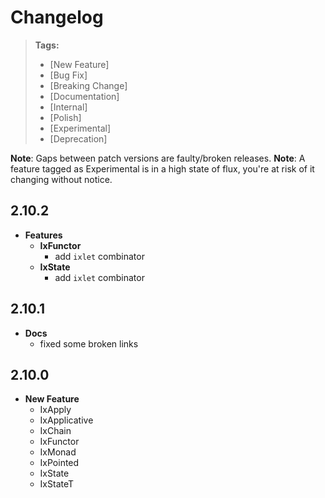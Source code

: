 # Changelog

> **Tags:**
>
> - [New Feature]
> - [Bug Fix]
> - [Breaking Change]
> - [Documentation]
> - [Internal]
> - [Polish]
> - [Experimental]
> - [Deprecation]

**Note**: Gaps between patch versions are faulty/broken releases.
**Note**: A feature tagged as Experimental is in a
high state of flux, you're at risk of it changing without notice.

## 2.10.2

- **Features**
  - **IxFunctor**
    - add `ixlet` combinator
  - **IxState**
    - add `ixlet` combinator

## 2.10.1

- **Docs**
  - fixed some broken links

## 2.10.0

- **New Feature**
  - IxApply
  - IxApplicative
  - IxChain
  - IxFunctor
  - IxMonad
  - IxPointed
  - IxState
  - IxStateT
